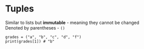 # Tuples
Similar to lists but **immutable** - meaning they cannot be changed  
Denoted by parentheses - `()`  

```
grades = ("a", "b", "c", "d", "f")
print(grades[1]) # "b"
```